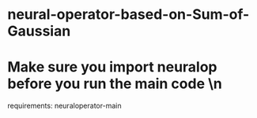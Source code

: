 # neural-operator-based-on-Sum-of-Gaussian

# Make sure you import neuralop before you run the main code \n
requirements: neuraloperator-main
